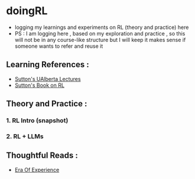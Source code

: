 # doingRL
- logging my learnings and experiments on RL (theory and practice) here
- PS : I am logging here , based on my exploration and practice , so this will not be in any course-like structure but I will keep it makes sense if someone wants to refer and reuse it

## Learning References :
- [Sutton's UAlberta Lectures](https://web.stanford.edu/class/cme241/lecture_slides/rich_sutton_slides/2-3-bandits.pdf)
- [Sutton's Book on RL ](http://www.incompleteideas.net/book/RLbook2020trimmed.pdf)

## Theory and Practice : 
### 1. RL Intro (snapshot)
### 2. RL + LLMs 

## Thoughtful Reads :
- [Era Of Experience](https://storage.googleapis.com/deepmind-media/Era-of-Experience%20/The%20Era%20of%20Experience%20Paper.pdf)
